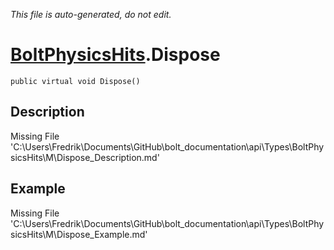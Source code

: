 *This file is auto-generated, do not edit.*

# [BoltPhysicsHits](Types/BoltPhysicsHits.md).Dispose
`public virtual void Dispose()`
## Description
Missing File 'C:\Users\Fredrik\Documents\GitHub\bolt_documentation\api\Types\BoltPhysicsHits\M\Dispose_Description.md'
## Example
Missing File 'C:\Users\Fredrik\Documents\GitHub\bolt_documentation\api\Types\BoltPhysicsHits\M\Dispose_Example.md'
